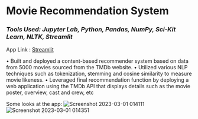 # Movie Recommendation System 
### *Tools Used: Jupyter Lab, Python, Pandas, NumPy, Sci‑Kit Learn, NLTK, Streamlit*

App Link : [Streamlit](https://movie-recsys.streamlit.app/)

• Built and deployed a content-based recommender system based on data from 5000 movies sourced
from the TMDb website.
• Utilized various NLP techniques such as tokenization, stemming and cosine similarity to measure
movie likeness.
• Leveraged final recommendation function by deploying a web application using the TMDb API
that displays details such as the movie poster, overview, cast and crew, etc

Some looks at the app:
![Screenshot 2023-03-01 014111](https://user-images.githubusercontent.com/103148784/222064274-78e7a052-100e-44fc-b8a7-6ab23f49a007.png)
![Screenshot 2023-03-01 014351](https://user-images.githubusercontent.com/103148784/222064278-d6e50656-34cd-4290-a9b5-972cb7ed414a.png)

